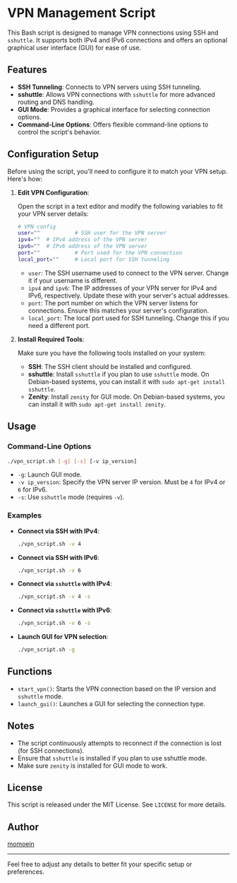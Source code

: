 
# VPN Management Script

This Bash script is designed to manage VPN connections using SSH and `sshuttle`. It supports both IPv4 and IPv6 connections and offers an optional graphical user interface (GUI) for ease of use.

## Features

- **SSH Tunneling**: Connects to VPN servers using SSH tunneling.
- **sshuttle**: Allows VPN connections with `sshuttle` for more advanced routing and DNS handling.
- **GUI Mode**: Provides a graphical interface for selecting connection options.
- **Command-Line Options**: Offers flexible command-line options to control the script's behavior.

## Configuration Setup

Before using the script, you'll need to configure it to match your VPN setup. Here's how:

1. **Edit VPN Configuration**:

   Open the script in a text editor and modify the following variables to fit your VPN server details:

   ```bash
   # VPN config
   user=""           # SSH user for the VPN server
   ipv4=""  # IPv4 address of the VPN server
   ipv6=""  # IPv6 address of the VPN server
   port=""           # Port used for the VPN connection
   local_port=""     # Local port for SSH tunneling
   ```

   - `user`: The SSH username used to connect to the VPN server. Change it if your username is different.
   - `ipv4` and `ipv6`: The IP addresses of your VPN server for IPv4 and IPv6, respectively. Update these with your server's actual addresses.
   - `port`: The port number on which the VPN server listens for connections. Ensure this matches your server's configuration.
   - `local_port`: The local port used for SSH tunneling. Change this if you need a different port.

2. **Install Required Tools**:

   Make sure you have the following tools installed on your system:

   - **SSH**: The SSH client should be installed and configured.
   - **sshuttle**: Install `sshuttle` if you plan to use `sshuttle` mode. On Debian-based systems, you can install it with `sudo apt-get install sshuttle`.
   - **Zenity**: Install `zenity` for GUI mode. On Debian-based systems, you can install it with `sudo apt-get install zenity`.

## Usage

### Command-Line Options

```bash
./vpn_script.sh [-g] [-s] [-v ip_version]
```

- `-g`: Launch GUI mode.
- `-v ip_version`: Specify the VPN server IP version. Must be `4` for IPv4 or `6` for IPv6.
- `-s`: Use `sshuttle` mode (requires `-v`).

### Examples

- **Connect via SSH with IPv4**:
  ```bash
  ./vpn_script.sh -v 4
  ```

- **Connect via SSH with IPv6**:
  ```bash
  ./vpn_script.sh -v 6
  ```

- **Connect via `sshuttle` with IPv4**:
  ```bash
  ./vpn_script.sh -v 4 -s
  ```

- **Connect via `sshuttle` with IPv6**:
  ```bash
  ./vpn_script.sh -v 6 -s
  ```

- **Launch GUI for VPN selection**:
  ```bash
  ./vpn_script.sh -g
  ```

## Functions

- `start_vpn()`: Starts the VPN connection based on the IP version and `sshuttle` mode.
- `launch_gui()`: Launches a GUI for selecting the connection type.

## Notes

- The script continuously attempts to reconnect if the connection is lost (for SSH connections).
- Ensure that `sshuttle` is installed if you plan to use sshuttle mode.
- Make sure `zenity` is installed for GUI mode to work.

## License

This script is released under the MIT License. See `LICENSE` for more details.

## Author

[momoein](https://github.com/momoein)

---

Feel free to adjust any details to better fit your specific setup or preferences.
